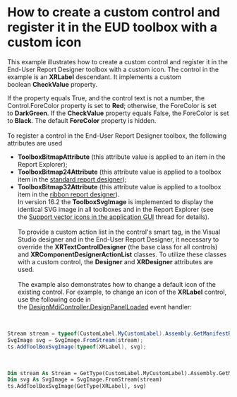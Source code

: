 # How to create a custom control and register it in the EUD toolbox with a custom icon  


<p>This example illustrates how to create a custom control and register it in the End-User Report Designer toolbox with a custom icon. The control in the example is an <strong>XRLabel</strong> descendant. It implements a custom boolean <strong>CheckValue</strong> property.</p>
<p>If the property equals True, and the control text is not a number, the Control.ForeColor property is set to <strong>Red</strong>; otherwise, the ForeColor is set to <strong>DarkGreen</strong>. If the <strong>CheckValue</strong> property equals False, the ForeColor is set to <strong>Black</strong>. The default <strong>ForeColor</strong> property is hidden.<br><br>To register a control in the End-User Report Designer toolbox, the following attributes are used

* <strong>ToolboxBitmapAttribute</strong> (this attribute value is applied to an item in the Report Explorer);
* <strong>ToolboxBitmap24Attribute</strong> (this attribute value is applied to a toolbox item in the <a href="https://documentation.devexpress.com/#XtraReports/CustomDocument1763">standard report designer</a>);
* <strong>ToolboxBitmap32Attribute</strong> (this attribute value is applied to a toolbox item in the <a href="https://documentation.devexpress.com/#XtraReports/CustomDocument8546">ribbon report designer</a>).<br>In version 16.2 the <strong>ToolboxSvgImage</strong> is implemented to display the identical SVG image in all toolboxes and in the Report Explorer (see the <a href="https://www.devexpress.com/Support/Center/Question/Details/T452973">Support vector icons in the application GUI</a> thread for details).<br><br>To provide a custom action list in the control's smart tag, in the Visual Studio designer and in the End-User Report Designer, it necessary to override the <strong>XRTextControlDesigner</strong> (the base class for all controls) and <strong>XRComponentDesignerActionList</strong> classes. To utilize these classes with a custom control, the <strong>Designer</strong> and <strong>XRDesigner</strong> attributes are used.<br><br>The example also demonstrates how to change a default icon of the existing control. For example, to change an icon of the <strong>XRLabel</strong> control, use the following code in the <a href="https://documentation.devexpress.com/#XtraReports/DevExpressXtraReportsUserDesignerXRDesignMdiController_DesignPanelLoadedtopic">DesignMdiController.DesignPanelLoaded</a> event handler:</p>
<br>


```cs
Stream stream = typeof(CustomLabel.MyCustomLabel).Assembly.GetManifestResourceStream("CustomLabel.label.svg");
SvgImage svg = SvgImage.FromStream(stream);
ts.AddToolBoxSvgImage(typeof(XRLabel), svg);
```


<br>


```vb
Dim stream As Stream = GetType(CustomLabel.MyCustomLabel).Assembly.GetManifestResourceStream("label.svg")
Dim svg As SvgImage = SvgImage.FromStream(stream)
ts.AddToolBoxSvgImage(GetType(XRLabel), svg)
```


<br><br>

<br/>


